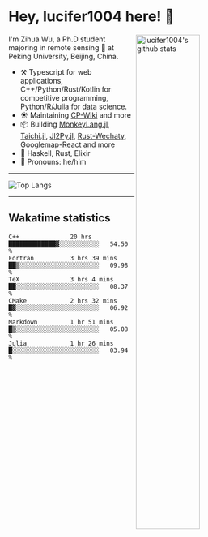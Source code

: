 # Hey, lucifer1004 here! :wave:

<img width="50%" align="right" alt="lucifer1004's github stats" src="https://github-readme-stats.vercel.app/api?username=lucifer1004&show_icons=true">

I'm Zihua Wu, a Ph.D student majoring in remote sensing :satellite: at Peking University, Beijing, China.

- :hammer_and_pick: Typescript for web applications, C++/Python/Rust/Kotlin for competitive programming, Python/R/Julia for data science.
- :sunny: Maintaining [CP-Wiki](https://cp-wiki.vercel.app) and more 
- :package: Building [MonkeyLang.jl](https://github.com/lucifer1004/MonkeyLang.jl), [Taichi.jl](https://github.com/lucifer1004/Taichi.jl), [Jl2Py.jl](https://github.com/lucifer1004/Jl2Py.jl), [Rust-Wechaty](https://github.com/wechaty/rust-wechaty), [Googlemap-React](https://github.com/googlemap-react/googlemap-react) and more
- :seedling: Haskell, Rust, Elixir
- :man: Pronouns: he/him

---

![Top Langs](https://github-readme-stats.vercel.app/api/top-langs/?username=lucifer1004&layout=compact)

---

## Wakatime statistics

<!--START_SECTION:waka-->

```text
C++              20 hrs          █████████████▓░░░░░░░░░░░   54.50 %
Fortran          3 hrs 39 mins   ██▒░░░░░░░░░░░░░░░░░░░░░░   09.98 %
TeX              3 hrs 4 mins    ██░░░░░░░░░░░░░░░░░░░░░░░   08.37 %
CMake            2 hrs 32 mins   █▓░░░░░░░░░░░░░░░░░░░░░░░   06.92 %
Markdown         1 hr 51 mins    █▒░░░░░░░░░░░░░░░░░░░░░░░   05.08 %
Julia            1 hr 26 mins    █░░░░░░░░░░░░░░░░░░░░░░░░   03.94 %
```

<!--END_SECTION:waka-->
